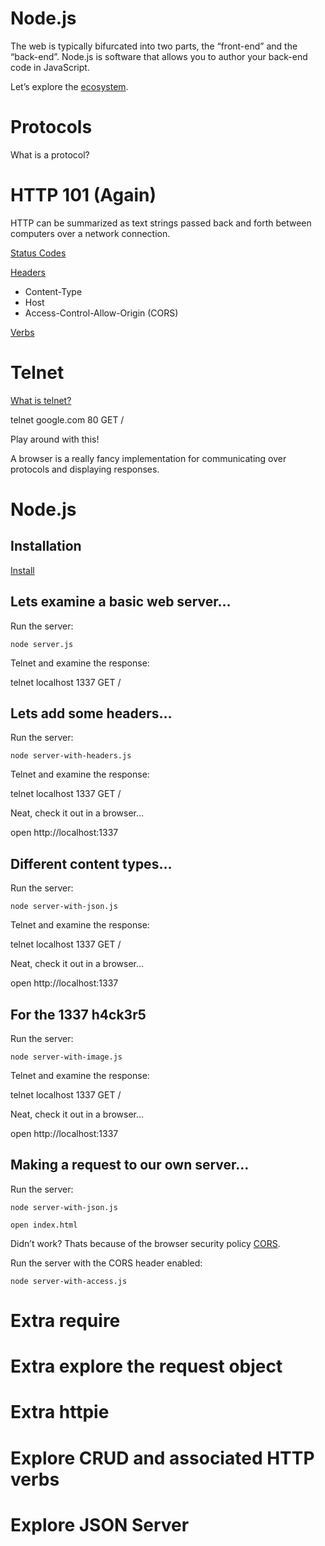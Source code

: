 # Node.js

The web is typically bifurcated into two parts, the “front-end” and the “back-end”. Node.js is software that allows you to author your back-end code in JavaScript. 

Let’s explore the [ecosystem](http://alpha.ideavis.co/529cc5f/?utm_content=bufferd15ac&utm_source=buffer&utm_medium=twitter&utm_campaign=Buffer).

# Protocols

What is a protocol?

# HTTP 101 (Again)

HTTP can be summarized as text strings passed back and forth between computers over a network connection.

[Status Codes](https://en.wikipedia.org/wiki/List_of_HTTP_status_codes)

[Headers](https://en.wikipedia.org/wiki/List_of_HTTP_header_fields)
	
- Content-Type
- Host
- Access-Control-Allow-Origin (CORS)

[Verbs](https://en.wikipedia.org/wiki/Hypertext_Transfer_Protocol)

# Telnet

[What is telnet?](https://kb.iu.edu/d/aayd)

telnet google.com 80 
GET /

Play around with this!

A browser is a really fancy implementation for communicating over protocols and displaying responses.

# Node.js

## Installation

[Install](https://nodejs.org/)

## Lets examine a basic web server…

Run the server:

`node server.js`

Telnet and examine the response:

telnet localhost 1337
GET /

## Lets add some headers…

Run the server:

`node server-with-headers.js`

Telnet and examine the response:

telnet localhost 1337
GET /

Neat, check it out in a browser…

open http://localhost:1337

## Different content types…

Run the server:

`node server-with-json.js`

Telnet and examine the response:

telnet localhost 1337
GET /

Neat, check it out in a browser…

open http://localhost:1337


## For the 1337 h4ck3r5

Run the server:

`node server-with-image.js`

Telnet and examine the response:

telnet localhost 1337
GET /

Neat, check it out in a browser…

open http://localhost:1337


## Making a request to our own server…

Run the server:

`node server-with-json.js`

`open index.html`

Didn’t work? Thats because of the browser security policy [CORS](https://en.wikipedia.org/wiki/Cross-origin_resource_sharing).

Run the server with the CORS header enabled:

`node server-with-access.js`


# Extra require
# Extra explore the request object
# Extra httpie
# Explore CRUD and associated HTTP verbs
# Explore JSON Server